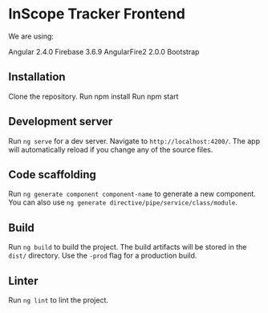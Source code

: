 # InScope Tracker Frontend

We are using:

Angular 2.4.0
Firebase 3.6.9
AngularFire2 2.0.0
Bootstrap

## Installation

Clone the repository.
Run npm install
Run npm start

## Development server
Run `ng serve` for a dev server. Navigate to `http://localhost:4200/`. The app will automatically reload if you change any of the source files.

## Code scaffolding

Run `ng generate component component-name` to generate a new component. You can also use `ng generate directive/pipe/service/class/module`.

## Build

Run `ng build` to build the project. The build artifacts will be stored in the `dist/` directory. Use the `-prod` flag for a production build.

## Linter

Run `ng lint` to lint the project.
